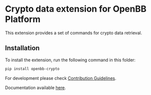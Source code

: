 # Crypto data extension for OpenBB Platform

This extension provides a set of commands for crypto data retrieval.

## Installation

To install the extension, run the following command in this folder:

```bash
pip install openbb-crypto
```

For development please check [Contribution Guidelines](https://github.com/OpenBB-finance/OpenBBTerminal/blob/develop/openbb_platform/CONTRIBUTING.md).

Documentation available [here](https://docs.openbb.co/platform).

